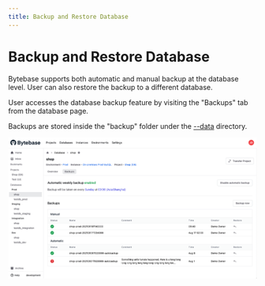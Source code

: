 ```yaml
---
title: Backup and Restore Database
---
```


# Backup and Restore Database

Bytebase supports both automatic and manual backup at the database level. User can also restore the backup to a different database.

User accesses the database backup feature by visiting the "Backups" tab from the database page.

Backups are stored inside the "backup" folder under the [--data](/docs/reference/command-line#data-less-than-less-than-directory-greater-than-greater-than) directory.

![backup-example](/static/docs-assets/backup-example.png)
